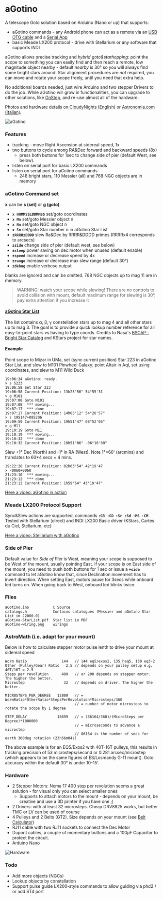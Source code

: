 # aGotino
A telescope Goto solution based on Arduino (Nano or up) that supports:

- aGotino commands - any Android phone can act as a remote via an [USB OTG cable](https://www.amazon.com/s?k=usb+otg+cable) and a [Serial App](https://play.google.com/store/apps/details?id=de.kai_morich.serial_usb_terminal&hl=it)
- basic Meade LX200 protocol - drive with Stellarium or any software that supports INDI

aGotino allows precise tracking and *hybrid goto&starhopping*: point the scope to something you can easily find and then reach a remote, low magnitude object nearby - default *nearby* is 30° so you will always find some bright stars around. Star alignment procedures are _not_ required, you can move and rotate your scope freely, until you need that extra help. 

No additional boards needed, just wire Arduino and two stepper Drivers to do the job. While aGotino will grow in functionalities, you can  upgrade to other solutions, like [OnStep](https://onstep.groups.io/g/main), and re-use almost all of the hardware.

Photos and hardware details on [CloudyNights (English)](https://www.cloudynights.com/topic/735800-agotino-a-simple-arduino-nano-goto/) or [Astronomia.com (Italian)](https://www.astronomia.com/forum/showthread.php?34605-aGotino-un-goto-con-Arduino).

![aGotino](https://www.cloudynights.com/uploads/gallery/album_14775/sml_gallery_329462_14775_4192.jpg)

### Features

- tracking - move Right Ascension at sidereal speed, 1x
- two buttons to cycle among RA&Dec forward and backward speeds (8x) 
  - press both buttons for 1sec to change side of pier (default West, see below).
- listen on serial port for basic LX200 commands
- listen on serial port for aGotino commands
  - 248 bright stars, 110 Messier (all) and 768 NGC objects are in memory

### aGotino Command set
**x** can be **s (set)** or **g (goto)**:    
  - **`x HHMMSS±DDMMSS`** set/goto coordinates
  - **`x Mn`**            set/goto Messier object n
  - **`x Nn`**            set/goto NGC object n
  - **`x Sn`**            set/goto Star number n in aGotino Star List
  - **`±RRRR±DDDD`**     slew Ra&Dec by RRRR&DDDD primes (RRRRx4 corresponds to arcsecs)
  - **`±side`**        change side of pier (default west, see below)
  - **`±sleep`**       power saving on dec motor when unused (default enable)
  - **`±speed`**       increase or decrease speed by 4x
  - **`±range`**       increase or decrease max slew range (default 30°)
  - **`±debug`**       enable verbose output

blanks are ignored and can be omitted. 768 NGC objects up to mag 11 are in memory.

> WARNING: watch your scope while slewing!
> There are no controls to avoid collision with mount,
> default maximum range for slewing is 30°, pay extra attention if you increase it

#### [aGotino Star List](https://github.com/mappite/aGotino/blob/main/aGotino-StarList.pdf)

The list contains α, β, γ constellation stars up to mag 4 and all other stars up to mag 3. The goal is to provide a quick lookup number reference for all easy-to-point stars vs having to type coords. Credits to Nasa's [BSC5P - Bright Star Catalog](https://heasarc.gsfc.nasa.gov/W3Browse/star-catalog/bsc5p.html) and KStars project for star names.

#### Example 

Point scope to Mizar in UMa, set (sync current position) Star 223 in aGotino Star List, and slew to M101 Pinwheel Galaxy;  point Altair in Aql, set using coordinates, and slew to M11 Wild Duck

    19:06:34 aGotino: ready.
    > s S223
    19:06:58 Set Star 223      
    19:06:58 Current Position: 13h23'56" 54°55'31
    > g M101
    19:07:08 Goto M101
    19:07:08  *** moving...
    19:07:17  *** done
    19:07:17 Current Position: 14h03'12" 54°20'57"
    > s 195147+085206
    19:09:59 Current Position: 19h51'47" 08°52'06"
    > g M11
    19:10:19 Goto M11
    19:10:19  *** moving...
    19:10:32  *** done
    19:10:32 Current Position: 18h51'06" ‑06°16'00"

Slew +1° Dec (North) and -1° in RA (West). Note 1°=60' (arcmins) and translates to 60*4 secs = 4 mins.

    19:22:28 Current Position: 02h03'54" 42°19'47
    > -0060+0060
    21:23:10  *** moving...
    21:23:12  *** done
    21:23:12 Current Position: 1h59'54" 43°19'47"

[Here a video: aGotino in action](https://www.youtube.com/watch?v=YF_J7_7lyB4)

### Meade LX200 Protocol Support

Sync&Slew actions are supported, commands **`:GR :GD :Sr :Sd :MS :CM`**  
Tested with Stellarium (direct) and INDI LX200 Basic driver (KStars, Cartes du Ciel, Stellarium, etc)

[Here a video: Stellarium with aGotino](https://youtu.be/PdkoGX5PcDA)

### Side of Pier

Default value for *Side of Pier* is West, meaning your scope is supposed to be West of the mount, usually pointing East. If your scope is on East side of the mount, you need to push both buttons for 1 sec or issue a **`+side`** command to let aGotino know that, since Declination movement has to invert direction. When setting East, motors pause for 3secs while onboard led turns on. When going back to West, onboard led blinks twice.

### Files

    aGotino.ino           C Source
    catalogs.h            Contains catalogues (Messier and aGotino Star List in J2000.0)
    aGotino-StarList.pdf  Star list in PDF
    aGotino-wiring.png    wirings 

### AstroMath (i.e. adapt for your mount)

Below is how to calculate stepper motor pulse lenth to drive your mount at sidereal speed
    
    Worm Ratio                144   // 144 eq5/exos2, 135 heq5, 130 eq3-2
    Other (Pulley/Gear) Ratio   2.5 // depends on your pulley setup e.g. 40T/16T = 2.5
    Steps per revolution      400   // or 200 depends on stepper motor. The higher the better.
    Microstep                  32   // depends on driver. The higher the better.
     
    MICROSTEPS_PER_DEGREE   12800   // = WormRatio*OtherRatio*StepsPerRevolution*Microsteps/360
                                    // = number of motor microsteps to rotate the scope by 1 degree
     
    STEP_DELAY              18699   // = (86164/360)/(MicroSteps per Degree)*1000000
                                    // = microseconds to advance a microstep
                                    // 86164 is the number of secs for earth 360deg rotation (23h56m04s)
                                  
The above example is for an EQ5/Exos2 with 40T-16T pulleys, this results in tracking precision of 53 microsteps/second or 0.281 arcsec/microstep (which appears to be the same figures of ES/Losmandy G-11 mount). Goto accuracy within the default 30° is under 10-15'.

### Hardware

- 2 Stepper Motors:  Nema 17 400 step per revolution seems a great solution - for visual only you can select smaller ones
  - Supports to attach motors to the mount - depends on your mount, be creative and use a 3D printer if you have one ;)
- 2 Drivers: with at least 32 microsteps. Cheap DRV8825 works, but better TMC or LV can be used of course
- 4 Pulleys and 2 Belts (GT2). Size depends on your mount (see [Belt Calculator](https://www.bbman.com/belt-length-calculator/))
- RJ11 cable with two RJ11 sockets to connect the Dec Motor
- Dupont cables, a couple of momentary buttons and a 100µF Capacitor to protect the circuit.
- Arduino Nano

![Hardware](https://imgur.com/zhQLEPC.png)

### Todo

- Add more objects (NGCs)
- Lookup objects by constellation
- Support pulse guide LX200-style commands to allow guiding via phd2 / or add ST4 port
